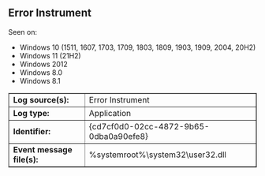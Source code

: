 ## Error Instrument

Seen on:
* Windows 10 (1511, 1607, 1703, 1709, 1803, 1809, 1903, 1909, 2004, 20H2)
* Windows 11 (21H2)
* Windows 2012
* Windows 8.0
* Windows 8.1

<table border="1" class="docutils">
  <tbody>
    <tr>
      <td><b>Log source(s):</b></td>
      <td>Error Instrument</td>
    </tr>
    <tr>
      <td><b>Log type:</b></td>
      <td>Application</td>
    </tr>
    <tr>
      <td><b>Identifier:</b></td>
      <td>{cd7cf0d0-02cc-4872-9b65-0dba0a90efe8}</td>
    </tr>
    <tr>
      <td><b>Event message file(s):</b></td>
      <td>%systemroot%\system32\user32.dll</td>
    </tr>
  </tbody>
</table>

&nbsp;

